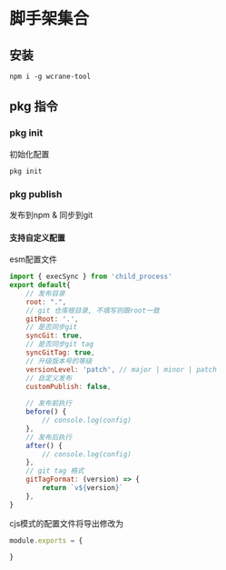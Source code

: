 # 脚手架集合

## 安装
```shell
npm i -g wcrane-tool
```

## pkg 指令

### pkg init
初始化配置
```shell
pkg init
```
### pkg publish
发布到npm & 同步到git

#### 支持自定义配置

esm配置文件
```js
import { execSync } from 'child_process'
export default{
    // 发布目录
    root: ".",
    // git 仓库根目录, 不填写则跟root一致
    gitRoot: '.',
    // 是否同步git
    syncGit: true,
    // 是否同步git tag
    syncGitTag: true,
    // 升级版本号的等级
    versionLevel: 'patch', // major | minor | patch
    // 自定义发布
    customPublish: false,
    
    // 发布前执行
    before() {
        // console.log(config)
    },
    // 发布后执行
    after() {
        // console.log(config)
    },
    // git tag 格式
    gitTagFormat: (version) => {
        return `v${version}`
    },
}
```

cjs模式的配置文件将导出修改为

```js
module.exports = {
    
}
```